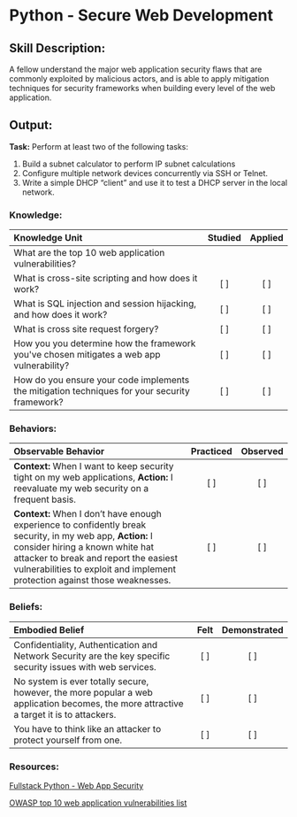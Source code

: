 # Python - Secure Web Development  

## Skill Description: 

A fellow understand the major web application security flaws that are commonly exploited by malicious actors, and is able to apply mitigation techniques for security frameworks when building every level of the web application. 

## Output:

**Task:** Perform at least two of the following tasks:
1. Build a subnet calculator to perform IP subnet calculations 
2. Configure multiple network devices concurrently via SSH or Telnet.
3. Write a simple DHCP “client” and use it to test a DHCP server in the local network.


### Knowledge:
| Knowledge Unit   |      Studied      | Applied |
|:-------------|:------------------:|:--------:|
| What are the top 10 web application vulnerabilities? 
| What is cross-site scripting and how does it work? | [ ] | [ ] |
| What is SQL injection and session hijacking, and how does it work? | [ ] | [ ] | 
| What is cross site request forgery? | [ ] | [ ] |
| How you you determine how the framework you've chosen mitigates a web app vulnerability? | [ ] | [ ] |
| How do you ensure your code implements the mitigation techniques for your security framework? | [ ] | [ ] |

### Behaviors:
| Observable Behavior   |      Practiced      | Observed |
|:-------------|:------------------:|:--------:|
| **Context:** When I want to keep security tight on my web applications, **Action:** I reevaluate my web security on a frequent basis. | [ ] | [ ] |
| **Context:** When I don’t have enough experience to confidently break security, in my web app, **Action:** I consider hiring a known white hat attacker to break and report the easiest vulnerabilities to exploit and implement protection against those weaknesses. | [ ] | [ ] |

### Beliefs: 
| Embodied Belief   |      Felt      | Demonstrated |
|:-------------|:------------------:|:--------:|
| Confidentiality, Authentication and Network Security are the key specific security issues with web services. | [ ] | [ ] |
| No system is ever totally secure, however, the more popular a web application becomes, the more attractive a target it is to attackers. | [ ] | [ ] |
| You have to think like an attacker to protect yourself from one. | [ ] | [ ] |


### Resources:

[Fullstack Python - Web App Security](https://www.fullstackpython.com/web-application-security.html)

[OWASP top 10 web application vulnerabilities list](https://www.owasp.org/index.php/Category:OWASP_Top_Ten_Project
) 
